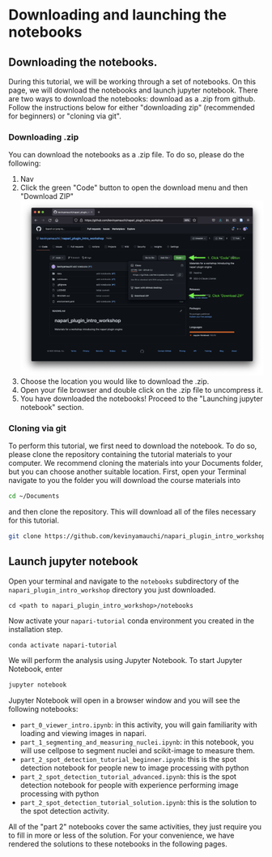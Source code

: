 # Downloading and launching the notebooks

## Downloading the notebooks.
During this tutorial, we will be working through a set of notebooks. On this page, we will download the notebooks and launch jupyter notebook. There are two ways to download the notebooks: download as a .zip from github. Follow the instructions below for either "downloading zip" (recommended for beginners) or "cloning via git".

### Downloading .zip
You can download the notebooks as a .zip file. To do so, please do the following:

1. Nav
2. Click the green "Code" button to open the download menu and then "Download ZIP"
    ![download code](./resources/download_code.png)
3. Choose the location you would like to download the .zip.
4. Open your file browser and double click on the .zip file to uncompress it.
5. You have downloaded the notebooks! Proceed to the "Launching jupyter notebook" section.


### Cloning via git
To perform this tutorial, we first need to download the notebook. To do so, please clone the repository containing the tutorial materials to your computer. We recommend cloning the materials into your Documents folder, but you can choose another suitable location. First, open your Terminal navigate to you the folder you will download the course materials into

```bash
cd ~/Documents
```

and then clone the repository. This will download all of the files necessary for this tutorial.

```bash
git clone https://github.com/kevinyamauchi/napari_plugin_intro_workshop.git
```

## Launch jupyter notebook

Open your terminal and navigate to the `notebooks` subdirectory of the `napari_plugin_intro_workshop` directory you just downloaded.

```
cd <path to napari_plugin_intro_workshop>/notebooks
```

Now activate your `napari-tutorial` conda environment you created in the installation step.

```
conda activate napari-tutorial
```

We will perform the analysis using Jupyter Notebook. To start Jupyter Notebook, enter

```bash
jupyter notebook
```

Jupyter Notebook will open in a browser window and you will see the following notebooks:

- `part_0_viewer_intro.ipynb`: in this activity, you will gain familiarity with loading and viewing images in napari.
- `part_1_segmenting_and_measuring_nuclei.ipynb`: in this notebook, you will use cellpose to segment nuclei and scikit-image to measure them.
- `part_2_spot_detection_tutorial_beginner.ipynb`: this is the spot detection notebook for people new to image processing with python
- `part_2_spot_detection_tutorial_advanced.ipynb`: this is the spot detection notebook for people with experience performing image processing with python
- `part_2_spot_detection_tutorial_solution.ipynb`: this is the solution to the spot detection activity.

All of the "part 2" notebooks cover the same activities, they just require you to fill in more or less of the solution. For your convenience, we have rendered the solutions to these notebooks in the following pages.
